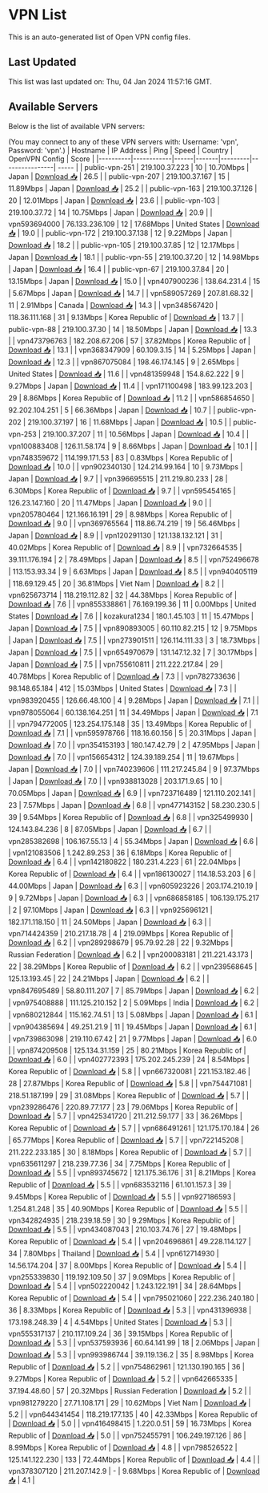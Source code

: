 # VPN List

This is an auto-generated list of Open VPN config files.

## Last Updated

This list was last updated on: Thu, 04 Jan 2024 11:57:16 GMT.

## Available Servers

Below is the list of available VPN servers:

(You may connect to any of these VPN servers with: Username: 'vpn', Password: 'vpn'.)
| Hostname | IP Address | Ping | Speed | Country | OpenVPN Config | Score |
|----------|------------|------|-------|---------|----------------| ----- |
| public-vpn-251 | 219.100.37.223 | 10 | 10.70Mbps | Japan | [Download 📥](./configs/server_0_JP.ovpn) | 26.5 |
| public-vpn-207 | 219.100.37.167 | 15 | 11.89Mbps | Japan | [Download 📥](./configs/server_1_JP.ovpn) | 25.2 |
| public-vpn-163 | 219.100.37.126 | 20 | 12.01Mbps | Japan | [Download 📥](./configs/server_2_JP.ovpn) | 23.6 |
| public-vpn-103 | 219.100.37.72 | 14 | 10.75Mbps | Japan | [Download 📥](./configs/server_3_JP.ovpn) | 20.9 |
| vpn593694000 | 76.133.236.109 | 12 | 17.68Mbps | United States | [Download 📥](./configs/server_4_US.ovpn) | 19.0 |
| public-vpn-172 | 219.100.37.138 | 12 | 9.22Mbps | Japan | [Download 📥](./configs/server_5_JP.ovpn) | 18.2 |
| public-vpn-105 | 219.100.37.85 | 12 | 12.17Mbps | Japan | [Download 📥](./configs/server_6_JP.ovpn) | 18.1 |
| public-vpn-55 | 219.100.37.20 | 12 | 14.98Mbps | Japan | [Download 📥](./configs/server_7_JP.ovpn) | 16.4 |
| public-vpn-67 | 219.100.37.84 | 20 | 13.15Mbps | Japan | [Download 📥](./configs/server_8_JP.ovpn) | 15.0 |
| vpn407900236 | 138.64.231.4 | 15 | 5.67Mbps | Japan | [Download 📥](./configs/server_9_JP.ovpn) | 14.7 |
| vpn589057269 | 207.81.68.32 | 11 | 2.91Mbps | Canada | [Download 📥](./configs/server_10_CA.ovpn) | 14.3 |
| vpn348567420 | 118.36.111.168 | 31 | 9.13Mbps | Korea Republic of | [Download 📥](./configs/server_11_KR.ovpn) | 13.7 |
| public-vpn-88 | 219.100.37.30 | 14 | 18.50Mbps | Japan | [Download 📥](./configs/server_12_JP.ovpn) | 13.3 |
| vpn473796763 | 182.208.67.206 | 57 | 37.82Mbps | Korea Republic of | [Download 📥](./configs/server_13_KR.ovpn) | 13.1 |
| vpn368347909 | 60.109.3.15 | 14 | 5.25Mbps | Japan | [Download 📥](./configs/server_14_JP.ovpn) | 12.3 |
| vpn867075084 | 198.46.174.145 | 9 | 2.65Mbps | United States | [Download 📥](./configs/server_15_US.ovpn) | 11.6 |
| vpn481359948 | 154.8.62.222 | 9 | 9.27Mbps | Japan | [Download 📥](./configs/server_16_JP.ovpn) | 11.4 |
| vpn171100498 | 183.99.123.203 | 29 | 8.86Mbps | Korea Republic of | [Download 📥](./configs/server_17_KR.ovpn) | 11.2 |
| vpn586854650 | 92.202.104.251 | 5 | 66.36Mbps | Japan | [Download 📥](./configs/server_18_JP.ovpn) | 10.7 |
| public-vpn-202 | 219.100.37.197 | 16 | 11.68Mbps | Japan | [Download 📥](./configs/server_19_JP.ovpn) | 10.5 |
| public-vpn-253 | 219.100.37.207 | 11 | 10.56Mbps | Japan | [Download 📥](./configs/server_20_JP.ovpn) | 10.4 |
| vpn100883408 | 126.11.58.174 | 9 | 8.66Mbps | Japan | [Download 📥](./configs/server_21_JP.ovpn) | 10.1 |
| vpn748359672 | 114.199.171.53 | 83 | 0.83Mbps | Korea Republic of | [Download 📥](./configs/server_22_KR.ovpn) | 10.0 |
| vpn902340130 | 124.214.99.164 | 10 | 9.73Mbps | Japan | [Download 📥](./configs/server_23_JP.ovpn) | 9.7 |
| vpn396695515 | 211.219.80.233 | 28 | 6.30Mbps | Korea Republic of | [Download 📥](./configs/server_24_KR.ovpn) | 9.7 |
| vpn595454165 | 126.23.147.160 | 20 | 11.47Mbps | Japan | [Download 📥](./configs/server_25_JP.ovpn) | 9.0 |
| vpn205780464 | 121.166.16.191 | 29 | 8.98Mbps | Korea Republic of | [Download 📥](./configs/server_26_KR.ovpn) | 9.0 |
| vpn369765564 | 118.86.74.219 | 19 | 56.46Mbps | Japan | [Download 📥](./configs/server_27_JP.ovpn) | 8.9 |
| vpn120291130 | 121.138.132.121 | 31 | 40.02Mbps | Korea Republic of | [Download 📥](./configs/server_28_KR.ovpn) | 8.9 |
| vpn732664535 | 39.111.176.194 | 2 | 78.49Mbps | Japan | [Download 📥](./configs/server_29_JP.ovpn) | 8.5 |
| vpn752496678 | 113.153.93.34 | 9 | 6.63Mbps | Japan | [Download 📥](./configs/server_30_JP.ovpn) | 8.5 |
| vpn940405119 | 118.69.129.45 | 20 | 36.81Mbps | Viet Nam | [Download 📥](./configs/server_31_VN.ovpn) | 8.2 |
| vpn625673714 | 118.219.112.82 | 32 | 44.38Mbps | Korea Republic of | [Download 📥](./configs/server_32_KR.ovpn) | 7.6 |
| vpn855338861 | 76.169.199.36 | 11 | 0.00Mbps | United States | [Download 📥](./configs/server_33_US.ovpn) | 7.6 |
| kozakura1234 | 180.1.45.103 | 11 | 15.47Mbps | Japan | [Download 📥](./configs/server_34_JP.ovpn) | 7.5 |
| vpn890893005 | 60.110.82.215 | 12 | 9.75Mbps | Japan | [Download 📥](./configs/server_35_JP.ovpn) | 7.5 |
| vpn273901511 | 126.114.111.33 | 3 | 18.73Mbps | Japan | [Download 📥](./configs/server_36_JP.ovpn) | 7.5 |
| vpn654970679 | 131.147.12.32 | 7 | 30.17Mbps | Japan | [Download 📥](./configs/server_37_JP.ovpn) | 7.5 |
| vpn755610811 | 211.222.217.84 | 29 | 40.78Mbps | Korea Republic of | [Download 📥](./configs/server_38_KR.ovpn) | 7.3 |
| vpn782733636 | 98.148.65.184 | 412 | 15.03Mbps | United States | [Download 📥](./configs/server_39_US.ovpn) | 7.3 |
| vpn983920455 | 126.66.48.100 | 4 | 9.28Mbps | Japan | [Download 📥](./configs/server_40_JP.ovpn) | 7.1 |
| vpn978055064 | 60.138.164.251 | 11 | 34.49Mbps | Japan | [Download 📥](./configs/server_41_JP.ovpn) | 7.1 |
| vpn794772005 | 123.254.175.148 | 35 | 13.49Mbps | Korea Republic of | [Download 📥](./configs/server_42_KR.ovpn) | 7.1 |
| vpn595978766 | 118.16.60.156 | 5 | 20.31Mbps | Japan | [Download 📥](./configs/server_43_JP.ovpn) | 7.0 |
| vpn354153193 | 180.147.42.79 | 2 | 47.95Mbps | Japan | [Download 📥](./configs/server_44_JP.ovpn) | 7.0 |
| vpn156654312 | 124.39.189.254 | 11 | 19.67Mbps | Japan | [Download 📥](./configs/server_45_JP.ovpn) | 7.0 |
| vpn740239606 | 111.217.245.84 | 9 | 97.37Mbps | Japan | [Download 📥](./configs/server_46_JP.ovpn) | 7.0 |
| vpn938813028 | 203.171.9.65 | 10 | 70.05Mbps | Japan | [Download 📥](./configs/server_47_JP.ovpn) | 6.9 |
| vpn723716489 | 121.110.202.141 | 23 | 7.57Mbps | Japan | [Download 📥](./configs/server_48_JP.ovpn) | 6.8 |
| vpn477143152 | 58.230.230.5 | 39 | 9.54Mbps | Korea Republic of | [Download 📥](./configs/server_49_KR.ovpn) | 6.8 |
| vpn325499930 | 124.143.84.236 | 8 | 87.05Mbps | Japan | [Download 📥](./configs/server_50_JP.ovpn) | 6.7 |
| vpn285382698 | 106.167.55.13 | 4 | 55.34Mbps | Japan | [Download 📥](./configs/server_51_JP.ovpn) | 6.6 |
| vpn121083506 | 1.242.89.253 | 36 | 6.18Mbps | Korea Republic of | [Download 📥](./configs/server_52_KR.ovpn) | 6.4 |
| vpn142180822 | 180.231.4.223 | 61 | 22.04Mbps | Korea Republic of | [Download 📥](./configs/server_53_KR.ovpn) | 6.4 |
| vpn186130027 | 114.18.53.203 | 6 | 44.00Mbps | Japan | [Download 📥](./configs/server_54_JP.ovpn) | 6.3 |
| vpn605923226 | 203.174.210.19 | 9 | 9.72Mbps | Japan | [Download 📥](./configs/server_55_JP.ovpn) | 6.3 |
| vpn686858185 | 106.139.175.217 | 2 | 97.10Mbps | Japan | [Download 📥](./configs/server_56_JP.ovpn) | 6.3 |
| vpn925696121 | 182.171.118.150 | 11 | 24.50Mbps | Japan | [Download 📥](./configs/server_57_JP.ovpn) | 6.3 |
| vpn714424359 | 210.217.18.78 | 4 | 219.09Mbps | Korea Republic of | [Download 📥](./configs/server_58_KR.ovpn) | 6.2 |
| vpn289298679 | 95.79.92.28 | 22 | 9.32Mbps | Russian Federation | [Download 📥](./configs/server_59_RU.ovpn) | 6.2 |
| vpn200083181 | 211.221.43.173 | 22 | 38.29Mbps | Korea Republic of | [Download 📥](./configs/server_60_KR.ovpn) | 6.2 |
| vpn239568645 | 125.13.193.45 | 22 | 24.21Mbps | Japan | [Download 📥](./configs/server_61_JP.ovpn) | 6.2 |
| vpn847695489 | 58.80.111.207 | 7 | 85.79Mbps | Japan | [Download 📥](./configs/server_62_JP.ovpn) | 6.2 |
| vpn975408888 | 111.125.210.152 | 2 | 5.09Mbps | India | [Download 📥](./configs/server_63_IN.ovpn) | 6.2 |
| vpn680212844 | 115.162.74.51 | 13 | 5.08Mbps | Japan | [Download 📥](./configs/server_64_JP.ovpn) | 6.1 |
| vpn904385694 | 49.251.21.9 | 11 | 19.45Mbps | Japan | [Download 📥](./configs/server_65_JP.ovpn) | 6.1 |
| vpn739863098 | 219.110.67.42 | 21 | 9.77Mbps | Japan | [Download 📥](./configs/server_66_JP.ovpn) | 6.0 |
| vpn874209508 | 125.134.31.159 | 25 | 80.21Mbps | Korea Republic of | [Download 📥](./configs/server_67_KR.ovpn) | 6.0 |
| vpn402772393 | 175.202.245.239 | 24 | 8.54Mbps | Korea Republic of | [Download 📥](./configs/server_68_KR.ovpn) | 5.8 |
| vpn667320081 | 221.153.182.46 | 28 | 27.87Mbps | Korea Republic of | [Download 📥](./configs/server_69_KR.ovpn) | 5.8 |
| vpn754471081 | 218.51.187.199 | 29 | 31.08Mbps | Korea Republic of | [Download 📥](./configs/server_70_KR.ovpn) | 5.7 |
| vpn239286476 | 220.89.77.177 | 23 | 79.06Mbps | Korea Republic of | [Download 📥](./configs/server_71_KR.ovpn) | 5.7 |
| vpn425341720 | 211.212.59.177 | 33 | 36.26Mbps | Korea Republic of | [Download 📥](./configs/server_72_KR.ovpn) | 5.7 |
| vpn686491261 | 121.175.170.184 | 26 | 65.77Mbps | Korea Republic of | [Download 📥](./configs/server_73_KR.ovpn) | 5.7 |
| vpn722145208 | 211.222.233.185 | 30 | 8.18Mbps | Korea Republic of | [Download 📥](./configs/server_74_KR.ovpn) | 5.7 |
| vpn635611297 | 218.239.77.36 | 34 | 7.75Mbps | Korea Republic of | [Download 📥](./configs/server_75_KR.ovpn) | 5.5 |
| vpn893745672 | 121.175.36.176 | 31 | 8.21Mbps | Korea Republic of | [Download 📥](./configs/server_76_KR.ovpn) | 5.5 |
| vpn683532116 | 61.101.157.3 | 39 | 9.45Mbps | Korea Republic of | [Download 📥](./configs/server_77_KR.ovpn) | 5.5 |
| vpn927186593 | 1.254.81.248 | 35 | 40.90Mbps | Korea Republic of | [Download 📥](./configs/server_78_KR.ovpn) | 5.5 |
| vpn342824935 | 218.239.18.59 | 30 | 9.29Mbps | Korea Republic of | [Download 📥](./configs/server_79_KR.ovpn) | 5.5 |
| vpn434087043 | 210.103.74.76 | 27 | 19.48Mbps | Korea Republic of | [Download 📥](./configs/server_80_KR.ovpn) | 5.4 |
| vpn204696861 | 49.228.114.127 | 34 | 7.80Mbps | Thailand | [Download 📥](./configs/server_81_TH.ovpn) | 5.4 |
| vpn612714930 | 14.56.174.204 | 37 | 8.00Mbps | Korea Republic of | [Download 📥](./configs/server_82_KR.ovpn) | 5.4 |
| vpn255339830 | 119.192.109.50 | 37 | 9.09Mbps | Korea Republic of | [Download 📥](./configs/server_83_KR.ovpn) | 5.4 |
| vpn502220042 | 1.243.122.191 | 34 | 28.64Mbps | Korea Republic of | [Download 📥](./configs/server_84_KR.ovpn) | 5.4 |
| vpn795021060 | 222.236.240.180 | 36 | 8.33Mbps | Korea Republic of | [Download 📥](./configs/server_85_KR.ovpn) | 5.3 |
| vpn431396938 | 173.198.248.39 | 4 | 4.54Mbps | United States | [Download 📥](./configs/server_86_US.ovpn) | 5.3 |
| vpn555317137 | 210.117.109.24 | 36 | 39.15Mbps | Korea Republic of | [Download 📥](./configs/server_87_KR.ovpn) | 5.3 |
| vpn537593936 | 60.64.141.99 | 18 | 2.06Mbps | Japan | [Download 📥](./configs/server_88_JP.ovpn) | 5.3 |
| vpn993986744 | 39.119.136.2 | 35 | 8.98Mbps | Korea Republic of | [Download 📥](./configs/server_89_KR.ovpn) | 5.2 |
| vpn754862961 | 121.130.190.165 | 36 | 9.27Mbps | Korea Republic of | [Download 📥](./configs/server_90_KR.ovpn) | 5.2 |
| vpn642665335 | 37.194.48.60 | 57 | 20.32Mbps | Russian Federation | [Download 📥](./configs/server_91_RU.ovpn) | 5.2 |
| vpn981279220 | 27.71.108.171 | 29 | 10.62Mbps | Viet Nam | [Download 📥](./configs/server_92_VN.ovpn) | 5.2 |
| vpn644341454 | 118.219.177.135 | 40 | 42.33Mbps | Korea Republic of | [Download 📥](./configs/server_93_KR.ovpn) | 5.0 |
| vpn416498415 | 1.220.0.51 | 59 | 16.73Mbps | Korea Republic of | [Download 📥](./configs/server_94_KR.ovpn) | 5.0 |
| vpn752455791 | 106.249.197.126 | 86 | 8.99Mbps | Korea Republic of | [Download 📥](./configs/server_95_KR.ovpn) | 4.8 |
| vpn798526522 | 125.141.122.230 | 133 | 72.44Mbps | Korea Republic of | [Download 📥](./configs/server_96_KR.ovpn) | 4.4 |
| vpn378307120 | 211.207.142.9 | - | 9.68Mbps | Korea Republic of | [Download 📥](./configs/server_97_KR.ovpn) | 4.1 |
